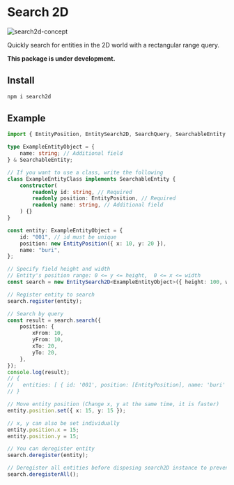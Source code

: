 # Search 2D

![search2d-concept](https://github.com/buri83/search2d/blob/main/doc/search2d-concept.webp)

Quickly search for entities in the 2D world with a rectangular range query.

**This package is under development.**

## Install

```bash
npm i search2d
```

## Example

```typescript
import { EntityPosition, EntitySearch2D, SearchQuery, SearchableEntity } from "search2d"

type ExampleEntityObject = {
    name: string; // Additional field
} & SearchableEntity;

// If you want to use a class, write the following
class ExampleEntityClass implements SearchableEntity {
    constructor(
        readonly id: string, // Required
        readonly position: EntityPosition, // Required
        readonly name: string, // Additional field
    ) {}
}

const entity: ExampleEntityObject = {
    id: "001", // id must be unique
    position: new EntityPosition({ x: 10, y: 20 }),
    name: "buri",
};

// Specify field height and width
// Entity's position range: 0 <= y <= height,  0 <= x <= width
const search = new EntitySearch2D<ExampleEntityObject>({ height: 100, width: 100 });

// Register entity to search
search.register(entity);

// Search by query
const result = search.search({
    position: {
        xFrom: 10,
        yFrom: 10,
        xTo: 20,
        yTo: 20,
    },
});
console.log(result);
// {
//   entities: [ { id: '001', position: [EntityPosition], name: 'buri' } ]
// }

// Move entity position (Change x, y at the same time, it is faster)
entity.position.set({ x: 15, y: 15 });

// x, y can also be set individually
entity.position.x = 15;
entity.position.y = 15;

// You can deregister entity
search.deregister(entity);

// Deregister all entities before disposing search2D instance to prevent memory leak.
search.deregisterAll();
```
